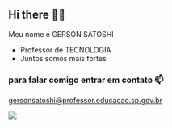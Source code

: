 ## Hi there 👋🎱

Meu nome é GERSON SATOSHI
- Professor de TECNOLOGIA
- Juntos somos mais fortes


### para falar comigo entrar em contato 📫
gersonsatoshi@professor.educacao.sp.gov.br

![](https://tenor.com/pt-BR/view/black-clover-black-clover-movie-black-clover-sword-of-the-wizard-king-mahou-tei-no-ken-liebe-gif-15014083162250423716)


